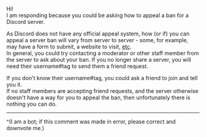 Hi!  
I am responding because you could be asking how to appeal a ban for a Discord server.

As Discord does not have any official appeal system, how (or if) you can appeal a server ban will vary from server to server - some, for example, may have a form to submit, a website to visit, [etc](https://discord.com/moderation/360060483733-204:-Ban-Appeals).  
In general, you could try contacting a moderator or other staff member from the server to ask about your ban. If you no longer share a server, you will need their username#tag to send them a friend request.

If you don't know their username#tag, you could ask a friend to join and tell you it.  
If no staff members are accepting friend requests, and the server otherwise doesn't have a way for you to appeal the ban, then unfortunately there is nothing you can do.


- - -

^(I am a bot; if this comment was made in error, please correct and downvote me.)